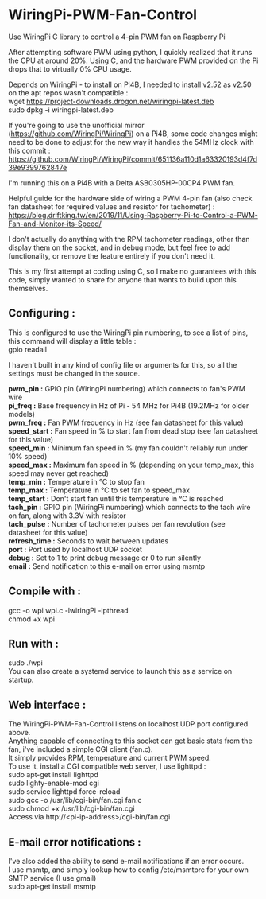 # WiringPi-PWM-Fan-Control
Use WiringPi C library to control a 4-pin PWM fan on Raspberry Pi

After attempting software PWM using python, I quickly realized that it runs the CPU at around 20%.  Using C, and the hardware PWM provided on the Pi drops that to virtually 0% CPU usage.

Depends on WiringPi - to install on Pi4B, I needed to install v2.52 as v2.50 on the apt repos wasn't compatible :<br/>
wget https://project-downloads.drogon.net/wiringpi-latest.deb<br/>
sudo dpkg -i wiringpi-latest.deb

If you're going to use the unofficial mirror (https://github.com/WiringPi/WiringPi) on a Pi4B, some code changes might need to be done to adjust for the new way it handles the 54MHz clock with this commit :<br/>
https://github.com/WiringPi/WiringPi/commit/651136a110d1a63320193d4f7d39e9399762847e

I'm running this on a Pi4B with a Delta ASB0305HP-00CP4 PWM fan.

Helpful guide for the hardware side of wiring a PWM 4-pin fan (also check fan datasheet for required values and resistor for tachometer) :<br/>
https://blog.driftking.tw/en/2019/11/Using-Raspberry-Pi-to-Control-a-PWM-Fan-and-Monitor-its-Speed/

I don't actually do anything with the RPM tachometer readings, other than display them on the socket, and in debug mode, but feel free to add functionality, or remove the feature entirely if you don't need it.

This is my first attempt at coding using C, so I make no guarantees with this code, simply wanted to share for anyone that wants to build upon this themselves.

<h2>Configuring :</h2>
This is configured to use the WiringPi pin numbering, to see a list of pins, this command will display a little table :<br/>
gpio readall

I haven't built in any kind of config file or arguments for this, so all the settings must be changed in the source.

<b>pwm_pin :</b> GPIO pin (WiringPi numbering) which connects to fan's PWM wire<br/>
<b>pi_freq :</b> Base frequency in Hz of Pi - 54 MHz for Pi4B (19.2MHz for older models)<br/>
<b>pwm_freq :</b> Fan PWM frequency in Hz (see fan datasheet for this value)<br/>
<b>speed_start :</b> Fan speed in % to start fan from dead stop (see fan datasheet for this value)<br/>
<b>speed_min :</b> Minimum fan speed in % (my fan couldn't reliably run under 10% speed)<br/>
<b>speed_max :</b> Maximum fan speed in % (depending on your temp_max, this speed may never get reached)<br/>
<b>temp_min :</b> Temperature in °C to stop fan<br/>
<b>temp_max :</b> Temperature in °C to set fan to speed_max<br/>
<b>temp_start :</b> Don't start fan until this temperature in °C is reached<br/>
<b>tach_pin :</b> GPIO pin (WiringPi numbering) which connects to the tach wire on fan, along with 3.3V with resistor<br/>
<b>tach_pulse :</b> Number of tachometer pulses per fan revolution (see datasheet for this value)<br/>
<b>refresh_time :</b> Seconds to wait between updates<br/>
<b>port :</b> Port used by localhost UDP socket<br/>
<b>debug :</b> Set to 1 to print debug message or 0 to run silently<br/>
<b>email :</b> Send notification to this e-mail on error using msmtp

<h2>Compile with :</h2>
gcc -o wpi wpi.c -lwiringPi -lpthread<br/>
chmod +x wpi

<h2>Run with :</h2>
sudo ./wpi<br/>
You can also create a systemd service to launch this as a service on startup.

<h2>Web interface :</h2>
The WiringPi-PWM-Fan-Control listens on localhost UDP port configured above.<br/>
Anything capable of connecting to this socket can get basic stats from the fan, i've included a simple CGI client (fan.c).<br/>
It simply provides RPM, temperature and current PWM speed.<br/>
To use it, install a CGI compatible web server, I use lighttpd :<br/>
sudo apt-get install lighttpd<br/>
sudo lighty-enable-mod cgi<br/>
sudo service lighttpd force-reload<br/>
sudo gcc -o /usr/lib/cgi-bin/fan.cgi fan.c<br/>
sudo chmod +x /usr/lib/cgi-bin/fan.cgi<br/>
Access via http://&lt;pi-ip-address&gt;/cgi-bin/fan.cgi

<h2>E-mail error notifications :</h2>
I've also added the ability to send e-mail notifications if an error occurs.<br/>
I use msmtp, and simply lookup how to config /etc/msmtprc for your own SMTP service (I use gmail)<br/>
sudo apt-get install msmtp<br/>
